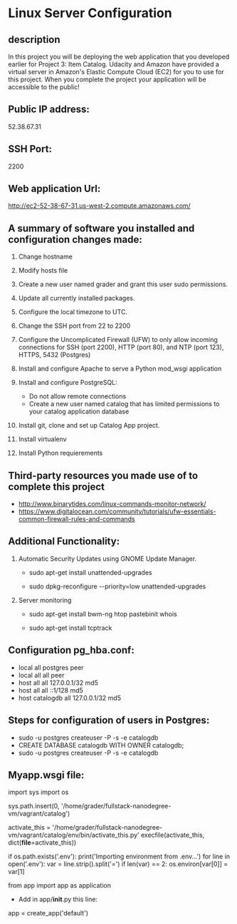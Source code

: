 Linux Server Configuration
==========================

description
-----------

In this project you will be deploying the web application that you developed earlier for Project 3: Item Catalog. Udacity and Amazon have provided a virtual server in Amazon's Elastic Compute Cloud (EC2) for you to use for this project. When you complete the project your application will be accessible to the public!

Public IP address:
-----------------
52.38.67.31

SSH Port:
--------
2200

Web application Url:
-------------------
http://ec2-52-38-67-31.us-west-2.compute.amazonaws.com/

A summary of software you installed and configuration changes made:
------------------------------------------------------------------
1) Change hostname

2) Modify hosts file

3) Create a new user named grader and grant this user sudo permissions.

4) Update all currently installed packages.

5) Configure the local timezone to UTC.

6) Change the SSH port from 22 to 2200

7) Configure the Uncomplicated Firewall (UFW) to only allow incoming connections for SSH (port 2200), HTTP (port 80), and NTP (port 123), HTTPS, 5432 (Postgres)

8) Install and configure Apache to serve a Python mod_wsgi application

9) Install and configure PostgreSQL:
   * Do not allow remote connections
   * Create a new user named catalog that has limited permissions to your catalog application database

10) Install git, clone and set up Catalog App project.

11) Install virtualenv

12) Install Python requierements

Third-party resources you made use of to complete this project
--------------------------------------------------------------
* http://www.binarytides.com/linux-commands-monitor-network/
* https://www.digitalocean.com/community/tutorials/ufw-essentials-common-firewall-rules-and-commands


Additional Functionality:
------------------------

1) Automatic Security Updates using GNOME Update Manager.

   * sudo apt-get install unattended-upgrades

   * sudo dpkg-reconfigure --priority=low unattended-upgrades

2) Server monitoring

   * sudo apt-get install bwm-ng htop pastebinit whois

   * sudo apt-get install tcptrack

Configuration pg_hba.conf:
--------------------------

* local   all             postgres                                peer
* local   all             all                                     peer
* host    all             all             127.0.0.1/32            md5
* host    all             all             ::1/128                 md5
* host    catalogdb       all             127.0.0.1/32            md5

Steps for configuration of users in Postgres:
--------------------------------------------

* sudo -u postgres createuser -P -s -e catalogdb
* CREATE DATABASE catalogdb WITH OWNER catalogdb;
* sudo -u postgres createuser -P -s -e catalogdb



Myapp.wsgi file:
---------------

import sys
import os

sys.path.insert(0, '/home/grader/fullstack-nanodegree-vm/vagrant/catalog')

activate_this = '/home/grader/fullstack-nanodegree-vm/vagrant/catalog/env/bin/activate_this.py'
execfile(activate_this, dict(__file__=activate_this))

if os.path.exists('.env'):
    print('Importing environment from .env...')
    for line in open('.env'):
        var = line.strip().split('=')
        if len(var) == 2:
            os.environ[var[0]] = var[1]

from app import app as application


* Add in app/__init__.py this line:

app = create_app('default')
